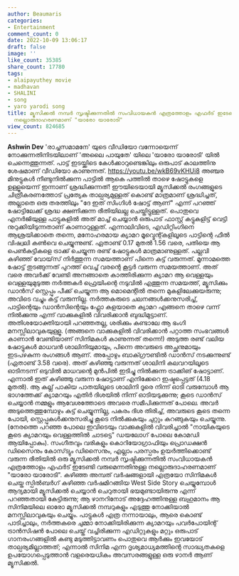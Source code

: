 ```yaml
---
author: Beaumaris
categories:
- Entertainment
comment_count: 0
date: 2022-10-09 13:06:17
draft: false
image: ''
like_count: 35385
share_count: 17780
tags:
- alaipayuthey movie
- madhavan
- SHALINI
- song
- yaro yarodi song
title: മ്യൂസിക്കൽ നമ്പർ സൃഷ്ടിക്കുന്നതിൽ സംവിധായകൻ എത്രത്തോളം എഫർട് ഇടേണ്ടി വരുമെന്നതിനുള്ള
  നല്ലൊരുദാഹരണമാണ് "യാരോ യാരോടി"
view_count: 824685
---
```


**Ashwin Dev** 'രാച്ചസമാമനേ' യുടെ വീഡിയോ വന്നോയെന്ന് നോക്കുന്നതിനിടയിലാണ് 'അലൈ പായുതേ' യിലെ 'യാരോ യാരോടി' യിൽ ചെന്നെത്തുന്നത്. പാട്ട് ഇടയ്ക്കിടെ കേൾക്കാറുണ്ടെങ്കിലും ഒരുപാട് കാലത്തിനു ശേഷമാണ് വീഡിയോ കാണുന്നത്. https://youtu.be/wkB69vKHUi8 അഞ്ചര മിനുട്ടുകൾ നീണ്ടുനിൽക്കുന്ന പാട്ടിൽ ആകെ പത്തിൽ താഴെ ഷോട്ടുകളെ ഉള്ളൂയെന്ന് ഇന്നാണ് ശ്രദ്ധിക്കുന്നത്! ഈയിടെയായി മ്യൂസിക്കൽ രംഗങ്ങളുടെ ചിത്രീകരണത്തോട് പ്രത്യേക താല്പര്യമുള്ളത് കൊണ്ട് മാത്രമാണ് ശ്രദ്ധിച്ചത്, അല്ലാതെ ഒരു തരത്തിലും "ദേ ഇത് സിംഗിൾ ഷോട്ട് ആണ്" എന്ന് പറഞ്ഞ് ഷോട്ടിലേക്ക് ശ്രദ്ധ ക്ഷണിക്കുന്ന രീതിയിലല്ല ചെയ്തിട്ടുള്ളത്. പൊതുവെ എനർജിയുള്ള പാട്ടുകളിൽ അത് മാച്ച് ചെയ്യാൻ ഒരുപാട് ഫാസ്റ്റ് കട്ടുകളിട്ട് വെട്ടി നുറുക്കിയിടുന്നതാണ് കാണാറുള്ളത്. എന്നാലിവിടെ, എഡിറ്റിംഗിനെ ആശ്രയിക്കാതെ തന്നെ, മനോഹരമായ ക്യാമറ മൂവ്മെന്റ്കളിലൂടെ പാട്ടിന്റെ ഫീൽ വിഷ്വലി കൺവെ ചെയ്യുന്നുണ്ട്. ഏതാണ്ട് 0.17 മുതൽ 1.56 വരെ, പതിയെ ആ പെൺകുട്ടികളെ ട്രാക്ക് ചെയ്യുന്ന രണ്ട് ഷോട്ടുകൾ മാത്രമാണുള്ളത്. പല്ലവി കഴിഞ്ഞ് വോയ്‌സ് നിർത്തുന്ന സമയത്താണ് പിന്നെ കട്ട്‌ വരുന്നത്. മൂന്നാമത്തെ ഷോട്ട് തുടങ്ങുന്നത് പുറത്ത് വെച്ച് വരന്റെ കൂട്ടർ വരുന്ന സമയത്താണ്. അത് വരെ അവർക്ക് വേണ്ടി അനങ്ങാതെ കാത്തിരിക്കുന്ന ക്യാമറ ആ വെള്ളയും വെള്ളയുമുടുത്ത നർത്തകർ ഫ്രെയിംന്റെ നടുവിൽ എത്തുന്ന സമയത്ത്, മ്യൂസിക്കും ഡാൻസ് സ്റ്റെപ്പും പീക്ക് ചെയ്യുന്ന ആ മൊമെന്റിൽ തന്നെ മുകളിലേക്കുയരുന്നു; അവിടെ വച്ചും കട്ട്‌ വരുന്നില്ല. നർത്തകരുടെ ചലനങ്ങൾക്കനുസരിച്ച്, പാട്ടിന്റെയും ഡാൻസിന്റെയും ഫ്ലോ കളയാതെ ക്യാമറ എങ്ങനെ താഴെ വന്ന് നിൽക്കുന്നു എന്ന് വാക്കുകളിൽ വിവരിക്കാൻ ബുദ്ധിമുട്ടാണ്. അതിശയോക്തിയായി പറഞ്ഞതല്ല, ശരിക്കും കണ്ടാലേ ആ ഭംഗി മനസ്സിലാവുകയുള്ളൂ. (അങ്ങനെ വാക്കുകളിൽ വിവരിക്കാൻ പറ്റാത്ത സംഭവങ്ങൾ കാണാൻ വേണ്ടിയാണ് സിനിമകൾ കാണുന്നത് തന്നെ!) അടുത്ത രണ്ട് വലിയ ഷോട്ടുകൾ മാധവൻ ശാലിനിയുമായും, പിന്നെ അവരുടെ അച്ഛനുമായും ഇടപഴകുന്ന രംഗങ്ങൾ ആണ്. അപ്പോഴും ബാക്ഗ്രൗണ്ടിൽ ഡാൻസ് നടക്കുന്നുണ്ട് (ഏതാണ്ട് 3.58 വരെ). അത് കഴിഞ്ഞു വരുന്നത് ശാലിനി കലവറയിലൂടെ ഓടിനടന്ന് ഒടുവിൽ മാധവന്റെ മുൻപിൽ ഇടിച്ചു നിൽക്കുന്ന ട്രാക്കിങ് ഷോട്ടാണ്. എന്നാൽ ഇത് കഴിഞ്ഞു വരുന്ന ഷോട്ടാണ് എനിക്കേറെ ഇഷ്ടപ്പെട്ടത് (4.18 മുതൽ). ആ കല്ല് പാകിയ പാതയിലൂടെ ശാലിനി ദൂരെ നിന്ന് ഓടി വരുമ്പോൾ ആ ഭാഗത്തേക്ക്‌ ക്യാമറയും എതിർ ദിശയിൽ നിന്ന് ഓടിയടുക്കുന്നു; കൂടെ ഡാൻസ് ചെയ്യാൻ നമ്മളും ആവേശത്തോടെ അവരെ സമീപിക്കുന്നത് പോലെ. അവർ അടുത്തെത്തുമ്പോഴും കട്ട്‌ ചെയ്യുന്നില്ല, പകരം ദിശ തിരിച്ച്, അവരുടെ കൂടെ തന്നെ പോയി, സ്റ്റെപ്പുകൾക്കനുസരിച്ചു കൂടെ നിൽക്കുകയും ചുറ്റും കറങ്ങുകയും ചെയ്യുന്നു. (നേരത്തെ പറഞ്ഞ പോലെ ഇവിടെയും വാക്കുകളിൽ വിവരിച്ചാൽ "നായികയുടെ കൂടെ ക്യാമറയും വെള്ളത്തിൽ ചാടട്ടെ" ഡയലോഗ് പോലെ കോമഡി ആയിപ്പോകും). സംഗീതവും വരികളും കൊറിയോഗ്രാഫിയും പ്രൊഡക്ഷൻ ഡിസൈനും കോസ്‌ട്യും ഡിസൈനും, എല്ലാം പരസ്പരം ഉയർത്തിക്കൊണ്ട് വരുന്ന രീതിയിൽ ഒരു മ്യൂസിക്കൽ നമ്പർ സൃഷ്ടിക്കുന്നതിൽ സംവിധായകൻ എത്രത്തോളം എഫർട് ഇടേണ്ടി വരുമെന്നതിനുള്ള നല്ലൊരുദാഹരണമാണ് "യാരോ യാരോടി". കഴിഞ്ഞ അമ്പത് വർഷങ്ങളായി എത്രയോ സിനിമകൾ ചെയ്ത സ്പിൽബർഗ് കഴിഞ്ഞ വർഷമിറങ്ങിയ West Side Story ചെയ്യുമ്പോൾ ആദ്യമായി മ്യൂസിക്കൽ ചെയ്യാൻ ചെറുതായി ഭയമുണ്ടായിരുന്നു എന്ന് പറഞ്ഞതായി കേട്ടിരുന്നു; ആ ഴാനറിനോട് അദ്ദേഹത്തിനുള്ള ബഹുമാനം ആ സിനിമയിലെ ഓരോ മ്യൂസിക്കൽ നമ്പറുകളും എടുത്തു നോക്കിയാൽ മനസ്സിലാവുകയും ചെയ്യും. പാട്ടുകൾ എത്ര നന്നായാലും, ആരെ കൊണ്ട് പാടിച്ചാലും, നർത്തകരെ ചുമ്മാ നോക്കിയിരിക്കുന്ന ക്യാമറയും പവർപോയിന്റ് ട്രാൻസിഷൻ പോലെ ചെയ്ത് വച്ചിരിക്കുന്ന എഡിറ്റുകളും മറ്റും ഒരുപാട് ഗാനരംഗങ്ങളിൽ കണ്ടു മടുത്തിട്ടാവണം പൊതുവെ ആർക്കും ഇവയോട് താല്പര്യമില്ലാത്തത്; എന്നാൽ സിനിമ എന്ന ദൃശ്യമാധ്യമത്തിന്റെ സാദ്ധ്യതകളെ ഉപയോഗപ്പെടുത്താൻ വളരെയധികം അവസരങ്ങളുള്ള ഒരു ഴാനർ ആണ് മ്യൂസിക്കൽ.